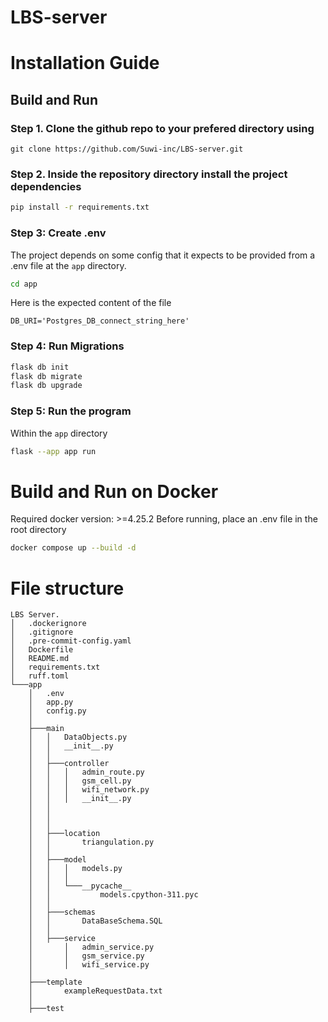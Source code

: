 # LBS-server

# Installation Guide
## Build and Run
### Step 1. Clone the github repo to your prefered directory using
```
git clone https://github.com/Suwi-inc/LBS-server.git
``` 
### Step 2. Inside the repository directory install the project dependencies
```sh
pip install -r requirements.txt
```
### Step 3: Create .env

The project depends on some config that it expects to be provided from a .env file at the `app` directory. 
```sh
cd app
``` 
Here is the expected content of the file
```env
DB_URI='Postgres_DB_connect_string_here'
```
### Step 4: Run Migrations

```sh
flask db init
flask db migrate
flask db upgrade
```
### Step 5: Run the program
Within the `app` directory
```sh
flask --app app run   
```
# Build and Run on Docker
Required docker version: >=4.25.2
Before running, place an .env file in the root directory
```sh
docker compose up --build -d
```
# File structure 

```
LBS Server.
│   .dockerignore
│   .gitignore
│   .pre-commit-config.yaml
│   Dockerfile
│   README.md
│   requirements.txt
│   ruff.toml
└───app
    │   .env
    │   app.py
    │   config.py
    │   
    ├───main
    │   │   DataObjects.py
    │   │   __init__.py
    │   │   
    │   ├───controller
    │   │   │   admin_route.py
    │   │   │   gsm_cell.py
    │   │   │   wifi_network.py
    │   │   │   __init__.py
    │   │     
    │   │   
    │   │           
    │   ├───location
    │   │       triangulation.py
    │   │       
    │   ├───model
    │   │   │   models.py
    │   │   │   
    │   │   └───__pycache__
    │   │           models.cpython-311.pyc
    │   │           
    │   ├───schemas
    │   │       DataBaseSchema.SQL
    │   │       
    │   ├───service
    │       │   admin_service.py
    │       │   gsm_service.py
    │       │   wifi_service.py
    │                   
    ├───template
    │       exampleRequestData.txt
    │       
    ├───test
```